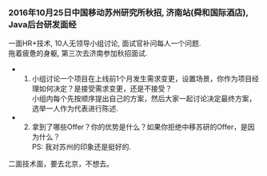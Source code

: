 ### 2016年10月25日中国移动苏州研究所秋招, 济南站(舜和国际酒店), Java后台研发面经 ###
 一面HR+技术, 10人无领导小组讨论, 面试官补问每人一个问题.    
 拖着疲惫的身躯, 第三次去济南参加秋招面试.        
* 1. 小组讨论一个项目在上线前1个月发生需求变更，设置场景，你作为项目经理如何决定？是接受需求变更，还是不接受？           
  小组内每个先按顺序提出自己的方案，然后大家一起讨论决定最终方案，选举一人作为代表进行陈述.          
* 2. 拿到了哪些Offer？你的优势是什么？如果你拒绝中移苏研的Offer，是因为什么？           
  PS: 我对苏州的印象还是挺好的.
  
 二面技术面，要去北京，不想去。
